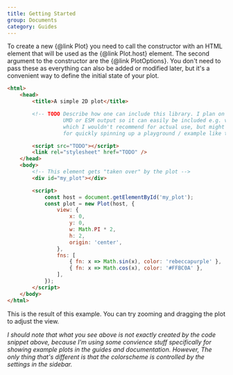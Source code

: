 ```yaml
---
title: Getting Started
group: Documents
category: Guides
---
```


To create a new {@link Plot} you need to call the constructor with an HTML
element that will be used as the {@link Plot.host} element.
The second argument to the constructor are the {@link PlotOptions}.
You don't need to pass these as everything can also be added or modified later,
but it's a convenient way to define the initial state of your plot.

```html
<html>
    <head>
        <title>A simple 2D plot</title>

        <!-- TODO Describe how one can include this library. I plan on adding
                  UMD or ESM output so it can easily be included e.g. via unpkg,
                  which I wouldn't recommend for actual use, but might be useful
                  for quickly spinning up a playground / example like this. -->

        <script src="TODO"></script>
        <link rel="stylesheet" href="TODO" />
    </head>
    <body>
        <!-- This element gets "taken over" by the plot -->
        <div id="my_plot"></div>

        <script>
            const host = document.getElementById('my_plot');
            const plot = new Plot(host, {
                view: {
                    x: 0,
                    y: 0,
                    w: Math.PI * 2,
                    h: 2,
                    origin: 'center',
                },
                fns: [
                    { fn: x => Math.sin(x), color: 'rebeccapurple' },
                    { fn: x => Math.cos(x), color: '#FFBC0A' },
                ],
            });
        </script>
    </body>
</html>
```

This is the result of this example.
You can try zooming and dragging the plot to adjust the view.

<div data-plot-example="getting-started"></div>

_I should note that what you see above is not _exactly_ created by the code
snippet above, because I'm using some convience stuff specifically for showing
example plots in the guides and documentation. However, The only thing that's
different is that the colorscheme is controlled by the settings in the
sidebar._
